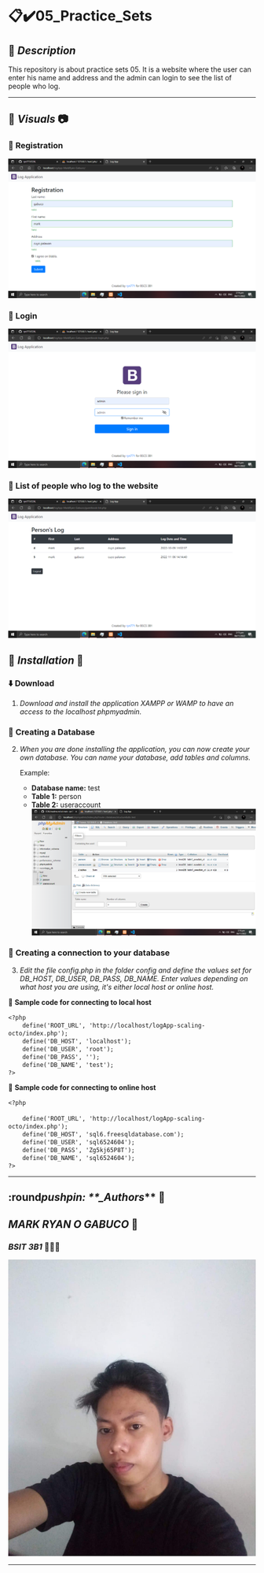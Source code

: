# :clipboard::heavy_check_mark:**05_Practice_Sets**

## :memo: **_Description_**

This repository is about practice sets 05. It is a website where the user can enter his name and address and the admin can login to see the list of people who log.

---

## :pushpin: **_Visuals_** :camera:

### :paperclip: **Registration**

![registration](img/register.png)

### :paperclip: **Login**

![login](img/login.png)

### :paperclip: **List of people who log to the website**

![list](img/log.png)

## :wrench: **_Installation_** :wrench:

### :arrow_down: **Download**

1. _Download and install the application XAMPP or WAMP to have an access to the localhost phpmyadmin._

### :hammer: **Creating a Database**

2. _When you are done installing the application, you can now create your own database. You can name your database, add tables and columns._

   Example:

   - **Database name:** test
   - **Table 1:** person
   - **Table 2:** useraccount  
     ![sample](img/test.png)

### :electric_plug: **Creating a connection to your database**

3. _Edit the file config.php in the folder config and define the values set for DB_HOST, DB_USER, DB_PASS, DB_NAME. Enter values depending on what host you are using, it's either local host or online host._

:scroll: **Sample code for connecting to local host**

```
<?php
    define('ROOT_URL', 'http://localhost/logApp-scaling-octo/index.php');
    define('DB_HOST', 'localhost');
    define('DB_USER', 'root');
    define('DB_PASS', '');
    define('DB_NAME', 'test');
?>
```

:scroll: **Sample code for connecting to online host**

```
<?php

    define('ROOT_URL', 'http://localhost/logApp-scaling-octo/index.php');
    define('DB_HOST', 'sql6.freesqldatabase.com');
    define('DB_USER', 'sql6524604');
    define('DB_PASS', 'Zg5kj65P8T');
    define('DB_NAME', 'sql6524604');
?>
```

---

## :round*pushpin: \*\*\_Authors*\*\* :boy:

## **_MARK RYAN O GABUCO_** :beginner:

### **_BSIT 3B1_** :star2::star2::star2:

![me](img/me.jpg)

---
